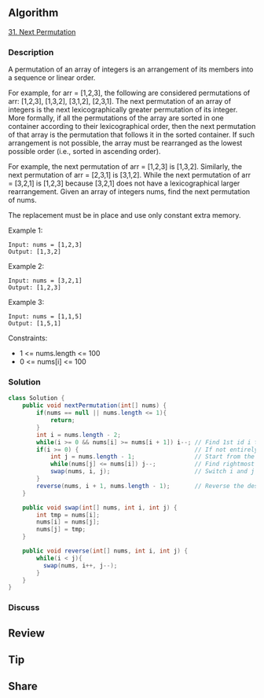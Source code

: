 ## Algorithm

[31. Next Permutation](https://leetcode.com/problems/next-permutation/)

### Description

A permutation of an array of integers is an arrangement of its members into a sequence or linear order.

For example, for arr = [1,2,3], the following are considered permutations of arr: [1,2,3], [1,3,2], [3,1,2], [2,3,1].
The next permutation of an array of integers is the next lexicographically greater permutation of its integer. More formally, if all the permutations of the array are sorted in one container according to their lexicographical order, then the next permutation of that array is the permutation that follows it in the sorted container. If such arrangement is not possible, the array must be rearranged as the lowest possible order (i.e., sorted in ascending order).

For example, the next permutation of arr = [1,2,3] is [1,3,2].
Similarly, the next permutation of arr = [2,3,1] is [3,1,2].
While the next permutation of arr = [3,2,1] is [1,2,3] because [3,2,1] does not have a lexicographical larger rearrangement.
Given an array of integers nums, find the next permutation of nums.

The replacement must be in place and use only constant extra memory.


Example 1:

```
Input: nums = [1,2,3]
Output: [1,3,2]
```

Example 2:

```
Input: nums = [3,2,1]
Output: [1,2,3]
```

Example 3:

```
Input: nums = [1,1,5]
Output: [1,5,1]
```

Constraints:

- 1 <= nums.length <= 100
- 0 <= nums[i] <= 100

### Solution

```java
class Solution {
    public void nextPermutation(int[] nums) {
        if(nums == null || nums.length <= 1){
            return;
        }
        int i = nums.length - 2;
        while(i >= 0 && nums[i] >= nums[i + 1]) i--; // Find 1st id i that breaks descending order
        if(i >= 0) {                                 // If not entirely descending
            int j = nums.length - 1;                 // Start from the end
            while(nums[j] <= nums[i]) j--;           // Find rightmost first larger id j
            swap(nums, i, j);                        // Switch i and j
        }
        reverse(nums, i + 1, nums.length - 1);       // Reverse the descending sequence
    }

    public void swap(int[] nums, int i, int j) {
        int tmp = nums[i];
        nums[i] = nums[j];
        nums[j] = tmp;
    }

    public void reverse(int[] nums, int i, int j) {
        while(i < j){
          swap(nums, i++, j--);
        }
    }
}
```

### Discuss

## Review


## Tip


## Share
